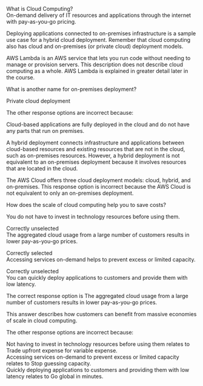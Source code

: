 What is Cloud Computing?  
On-demand delivery of IT resources and applications through the internet with pay-as-you-go pricing.

Deploying applications connected to on-premises infrastructure is a sample use case for a hybrid cloud deployment. Remember that cloud computing also has cloud and on-premises (or private cloud) deployment models.  

AWS Lambda is an AWS service that lets you run code without needing to manage or provision servers. This description does not describe cloud computing as a whole. AWS Lambda is explained in greater detail later in the course.  



What is another name for on-premises deployment?

Private cloud deployment  

The other response options are incorrect because:

Cloud-based applications are fully deployed in the cloud and do not have any parts that run on premises.  

A hybrid deployment connects infrastructure and applications between cloud-based resources and existing resources that are not in the cloud, such as on-premises resources. 
However, a hybrid deployment is not equivalent to an on-premises deployment because it involves resources that are located in the cloud.  

The AWS Cloud offers three cloud deployment models: cloud, hybrid, and on-premises. This response option is incorrect because the AWS Cloud is not equivalent to only an on-premises deployment.  


How does the scale of cloud computing help you to save costs?  

You do not have to invest in technology resources before using them.  

Correctly unselected  
The aggregated cloud usage from a large number of customers results in lower pay-as-you-go prices.  

Correctly selected  
Accessing services on-demand helps to prevent excess or limited capacity.  
 
Correctly unselected  
You can quickly deploy applications to customers and provide them with low latency.  

The correct response option is The aggregated cloud usage from a large number of customers results in lower pay-as-you-go prices.  

 

This answer describes how customers can benefit from massive economies of scale in cloud computing.  

 

The other response options are incorrect because:  

Not having to invest in technology resources before using them relates to Trade upfront expense for variable expense.  
Accessing services on-demand to prevent excess or limited capacity relates to Stop guessing capacity.  
Quickly deploying applications to customers and providing them with low latency relates to Go global in minutes.  
